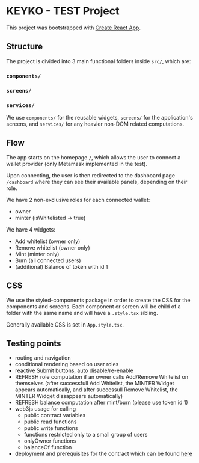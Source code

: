 # KEYKO - TEST Project

This project was bootstrapped with [Create React App](https://github.com/facebook/create-react-app).

## Structure
The project is divided into 3 main functional folders inside `src/`, which are:
### `components/`
### `screens/`
### `services/`

We use `components/` for the reusable widgets, `screens/` for the application's screens, and `services/` for any heavier non-DOM related computations.

## Flow
The app starts on the homepage `/`, which allows the user to connect a wallet provider (only Metamask implemented in the test).

Upon connecting, the user is then redirected to the dashboard page `/dashboard` where they can see their available panels, depending on their role.

We have 2 non-exclusive roles for each connected wallet:
- owner
- minter (isWhitelisted -> true)

We have 4 widgets:
- Add whitelist (owner only)
- Remove whitelist (owner only)
- Mint (minter only)
- Burn (all connected users)
- (additional) Balance of token with id 1

## CSS
We use the styled-components package in order to create the CSS for the components and screens. Each component or screen will be child of a folder with the same name and will have a ``.style.tsx`` sibling.

Generally available CSS is set in `App.style.tsx`.

## Testing points
- routing and navigation
- conditional rendering based on user roles
- reactive Submit buttons, auto disable/re-enable
- REFRESH role computation if an owner calls Add/Remove Whitelist on themselves (after successfull Add Whitelist, the MINTER Widget appears automatically, and after successull Remove Whitelist, the MINTER Widget dissappears automatically)
- REFRESH balance computation after mint/burn (please use token id 1)
- web3js usage for calling
    - public contract variables
    - public read functions
    - public write functions
    - functions restricted only to a small group of users
    - onlyOwner functions
    - balanceOf function
- deployment and prerequisites for the contract which can be found [here](https://rinkeby.etherscan.io/address/0x9c88EA32d0693F8dA29EaFa2A239A7EF716290f1#readContract)

